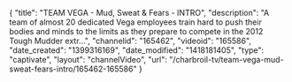 {
    "title": "TEAM VEGA - Mud, Sweat & Fears - INTRO",
    "description": "A team of almost 20 dedicated Vega employees train hard to push their bodies and minds to the limits as they prepare to compete in the 2012 Tough Mudder extr...",
    "channelid": "165462",
    "videoid": "165586",
    "date_created": "1399316169",
    "date_modified": "1418181405",
    "type": "captivate",
    "layout": "channelVideo",
    "url": "\/charbroil-tv\/team-vega-mud-sweat-fears-intro\/165462-165586"
}